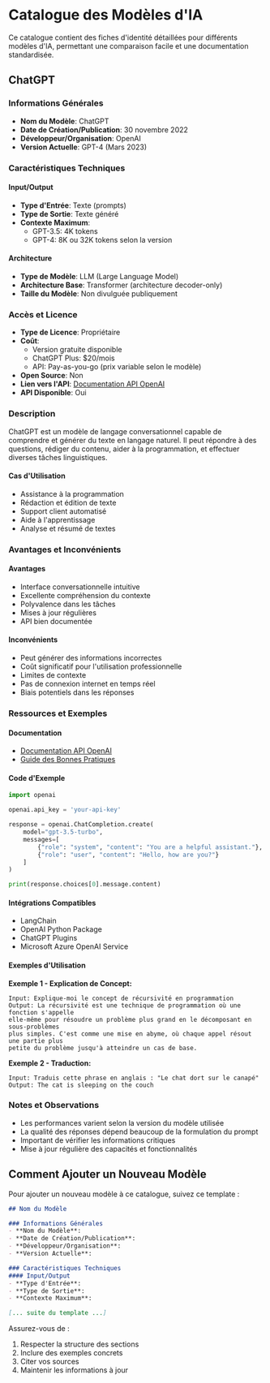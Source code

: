 # Catalogue des Modèles d'IA

Ce catalogue contient des fiches d'identité détaillées pour différents modèles d'IA, permettant une comparaison facile et une documentation standardisée.

## ChatGPT

### Informations Générales
- **Nom du Modèle**: ChatGPT
- **Date de Création/Publication**: 30 novembre 2022
- **Développeur/Organisation**: OpenAI
- **Version Actuelle**: GPT-4 (Mars 2023)

### Caractéristiques Techniques
#### Input/Output
- **Type d'Entrée**: Texte (prompts)
- **Type de Sortie**: Texte généré
- **Contexte Maximum**: 
  - GPT-3.5: 4K tokens
  - GPT-4: 8K ou 32K tokens selon la version

#### Architecture
- **Type de Modèle**: LLM (Large Language Model)
- **Architecture Base**: Transformer (architecture decoder-only)
- **Taille du Modèle**: Non divulguée publiquement

### Accès et Licence
- **Type de Licence**: Propriétaire
- **Coût**: 
  - Version gratuite disponible
  - ChatGPT Plus: $20/mois
  - API: Pay-as-you-go (prix variable selon le modèle)
- **Open Source**: Non
- **Lien vers l'API**: [Documentation API OpenAI](https://platform.openai.com/docs/api-reference)
- **API Disponible**: Oui

### Description
ChatGPT est un modèle de langage conversationnel capable de comprendre et générer du texte en langage naturel. Il peut répondre à des questions, rédiger du contenu, aider à la programmation, et effectuer diverses tâches linguistiques.

#### Cas d'Utilisation
- Assistance à la programmation
- Rédaction et édition de texte
- Support client automatisé
- Aide à l'apprentissage
- Analyse et résumé de textes

### Avantages et Inconvénients
#### Avantages
- Interface conversationnelle intuitive
- Excellente compréhension du contexte
- Polyvalence dans les tâches
- Mises à jour régulières
- API bien documentée

#### Inconvénients
- Peut générer des informations incorrectes
- Coût significatif pour l'utilisation professionnelle
- Limites de contexte
- Pas de connexion internet en temps réel
- Biais potentiels dans les réponses

### Ressources et Exemples

#### Documentation
- [Documentation API OpenAI](https://platform.openai.com/docs)
- [Guide des Bonnes Pratiques](https://platform.openai.com/docs/guides/gpt-best-practices)

#### Code d'Exemple
```python
import openai

openai.api_key = 'your-api-key'

response = openai.ChatCompletion.create(
    model="gpt-3.5-turbo",
    messages=[
        {"role": "system", "content": "You are a helpful assistant."},
        {"role": "user", "content": "Hello, how are you?"}
    ]
)

print(response.choices[0].message.content)
```

#### Intégrations Compatibles
- LangChain
- OpenAI Python Package
- ChatGPT Plugins
- Microsoft Azure OpenAI Service

#### Exemples d'Utilisation

**Exemple 1 - Explication de Concept:**
```
Input: Explique-moi le concept de récursivité en programmation
Output: La récursivité est une technique de programmation où une fonction s'appelle 
elle-même pour résoudre un problème plus grand en le décomposant en sous-problèmes 
plus simples. C'est comme une mise en abyme, où chaque appel résout une partie plus 
petite du problème jusqu'à atteindre un cas de base.
```

**Exemple 2 - Traduction:**
```
Input: Traduis cette phrase en anglais : "Le chat dort sur le canapé"
Output: The cat is sleeping on the couch
```

### Notes et Observations
- Les performances varient selon la version du modèle utilisée
- La qualité des réponses dépend beaucoup de la formulation du prompt
- Important de vérifier les informations critiques
- Mise à jour régulière des capacités et fonctionnalités

## Comment Ajouter un Nouveau Modèle

Pour ajouter un nouveau modèle à ce catalogue, suivez ce template :

```markdown
## Nom du Modèle

### Informations Générales
- **Nom du Modèle**: 
- **Date de Création/Publication**: 
- **Développeur/Organisation**: 
- **Version Actuelle**: 

### Caractéristiques Techniques
#### Input/Output
- **Type d'Entrée**: 
- **Type de Sortie**: 
- **Contexte Maximum**: 

[... suite du template ...]
```

Assurez-vous de :
1. Respecter la structure des sections
2. Inclure des exemples concrets
3. Citer vos sources
4. Maintenir les informations à jour 